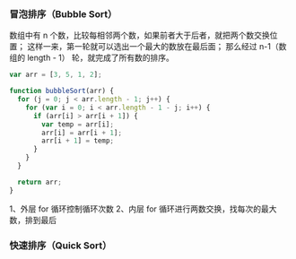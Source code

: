 ### 冒泡排序（Bubble Sort）

数组中有 n 个数，比较每相邻两个数，如果前者大于后者，就把两个数交换位置；
这样一来，第一轮就可以选出一个最大的数放在最后面；
那么经过 n-1（数组的 length - 1） 轮，就完成了所有数的排序。

```js
var arr = [3, 5, 1, 2];

function bubbleSort(arr) {
  for (j = 0; j < arr.length - 1; j++) {
    for (var i = 0; i < arr.length - 1 - j; i++) {
      if (arr[i] > arr[i + 1]) {
        var temp = arr[i];
        arr[i] = arr[i + 1];
        arr[i + 1] = temp;
      }
    }
  }

  return arr;
}
```

1、外层 for 循环控制循环次数
2、内层 for 循环进行两数交换，找每次的最大数，排到最后


### 快速排序（Quick Sort）





































